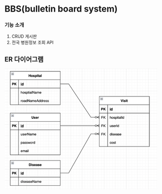 # BBS(bulletin board system)
### 기능 소개
1. CRUD 게시판
2. 전국 병원정보 조회 API

## ER 다이어그램
![img.png](img.png)